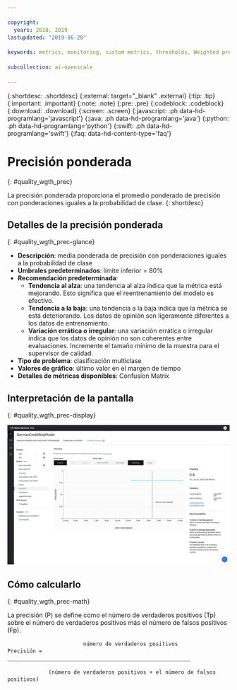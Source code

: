 ```yaml
---

copyright:
  years: 2018, 2019
lastupdated: "2019-06-28"

keywords: metrics, monitoring, custom metrics, thresholds, Weighted precision

subcollection: ai-openscale

---
```


{:shortdesc: .shortdesc}
{:external: target="_blank" .external}
{:tip: .tip}
{:important: .important}
{:note: .note}
{:pre: .pre}
{:codeblock: .codeblock}
{:download: .download}
{:screen: .screen}
{:javascript: .ph data-hd-programlang='javascript'}
{:java: .ph data-hd-programlang='java'}
{:python: .ph data-hd-programlang='python'}
{:swift: .ph data-hd-programlang='swift'}
{:faq: data-hd-content-type='faq'}

# Precisión ponderada
{: #quality_wgth_prec}

La precisión ponderada proporciona el promedio ponderado de precisión con ponderaciones iguales a la probabilidad de clase.
{: shortdesc}

## Detalles de la precisión ponderada
{: #quality_wgth_prec-glance}

- **Descripción**: media ponderada de precisión con ponderaciones iguales a la probabilidad de clase
- **Umbrales predeterminados**: límite inferior = 80%
- **Recomendación predeterminada**:
   - **Tendencia al alza**: una tendencia al alza indica que la métrica está mejorando. Esto significa que el reentrenamiento del modelo es efectivo.
   - **Tendencia a la baja**: una tendencia a la baja indica que la métrica se está deteriorando. Los datos de opinión son ligeramente diferentes a los datos de entrenamiento.
   - **Variación errática o irregular**: una variación errática o irregular indica que los datos de opinión no son coherentes entre evaluaciones. Incremente el tamaño mínimo de la muestra para el supervisor de calidad.
- **Tipo de problema**: clasificación multiclase
- **Valores de gráfico**: último valor en el margen de tiempo
- **Detalles de métricas disponibles**: Confusion Matrix

## Interpretación de la pantalla
{: #quality_wgth_prec-display}

![Se muestra el gráfico Precisión ponderada.](images/quality-precision.png)

## Cómo calcularlo
{: #quality_wgth_prec-math}

La precisión (P) se define como el número de verdaderos positivos (Tp) sobre el número de verdaderos positivos más el número de falsos positivos (Fp).


```
                        número de verdaderos positivos
Precisión =  __________________________________________________________

             (número de verdaderos positivos + el número de falsos positivos)
```
